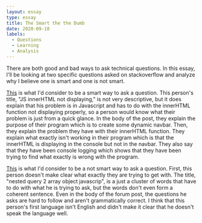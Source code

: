```yaml
---
layout: essay
type: essay
title: The Smart the the Dumb
date: 2020-09-10
labels:
  - Questions
  - Learning
  - Analysis
---
```


There are both good and bad ways to ask technical questions. In this essay, I'll be looking at two specific questions asked on stackoverflow and analyze why I believe one is smart and one is not smart.

[This](https://stackoverflow.com/questions/63841209/js-innerhtml-not-displaying) is what I'd consider to be a smart way to ask a question. This person's title, "JS innerHTML not displaying," is not very descriptive, but it does explain that his problem is in Javascript and has to do with the innerHTML function not displaying properly, so a person would know what their problem is just from a quick glance. In the body of the post, they explain the purpose of their program which is to create some dynamic navbar. Then, they explain the problem they have with their innerHTML function. They explain what exactly isn't working in their program which is that the innerHTML is displaying in the console but not in the navbar. They also say that they have been console logging which shows that they have been trying to find what exactly is wrong with the program. 

[This](https://stackoverflow.com/questions/63840979/nested-query-2-array-object-javascript) is what I'd consider to be a not smart way to ask a question. First, this person doesn't make clear what exactly they are trying to get with. The title, "nested query 2 array object javascrip", is a just a cluster of words that have to do with what he is trying to ask, but the words don't even form a coherent sentence. Even in the body of the forum post, the questions he asks are hard to follow and aren't grammatically correct. I think that this person's first language isn't English and didn't make it clear that he doesn't speak the language well. 
